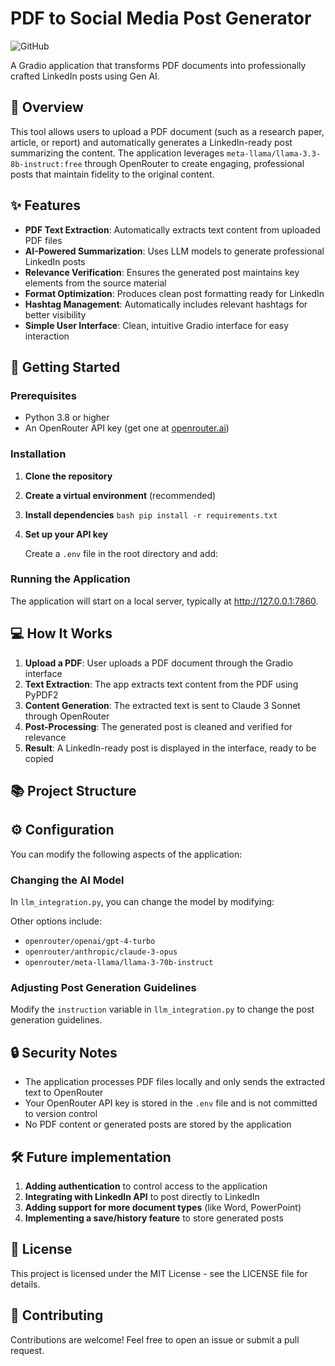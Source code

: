 # PDF to Social Media Post Generator

![GitHub](https://img.shields.io/badge/license-MIT-blue)

A Gradio application that transforms PDF documents into professionally crafted LinkedIn posts using Gen AI.

## 📝 Overview

This tool allows users to upload a PDF document (such as a research paper, article, or report) and automatically generates a LinkedIn-ready post summarizing the content. The application leverages `meta-llama/llama-3.3-8b-instruct:free` through OpenRouter to create engaging, professional posts that maintain fidelity to the original content.

## ✨ Features

- **PDF Text Extraction**: Automatically extracts text content from uploaded PDF files
- **AI-Powered Summarization**: Uses LLM models to generate professional LinkedIn posts
- **Relevance Verification**: Ensures the generated post maintains key elements from the source material
- **Format Optimization**: Produces clean post formatting ready for LinkedIn
- **Hashtag Management**: Automatically includes relevant hashtags for better visibility
- **Simple User Interface**: Clean, intuitive Gradio interface for easy interaction

## 🚀 Getting Started

### Prerequisites

- Python 3.8 or higher
- An OpenRouter API key (get one at [openrouter.ai](https://openrouter.ai))

### Installation

1. **Clone the repository**


2. **Create a virtual environment** (recommended)


3. **Install dependencies**
```bash pip install -r requirements.txt```


4. **Set up your API key**
   
   Create a `.env` file in the root directory and add:

### Running the Application


The application will start on a local server, typically at http://127.0.0.1:7860.

## 💻 How It Works

1. **Upload a PDF**: User uploads a PDF document through the Gradio interface
2. **Text Extraction**: The app extracts text content from the PDF using PyPDF2
3. **Content Generation**: The extracted text is sent to Claude 3 Sonnet through OpenRouter
4. **Post-Processing**: The generated post is cleaned and verified for relevance
5. **Result**: A LinkedIn-ready post is displayed in the interface, ready to be copied

## 📚 Project Structure


## ⚙️ Configuration

You can modify the following aspects of the application:

### Changing the AI Model

In `llm_integration.py`, you can change the model by modifying:


Other options include:
- `openrouter/openai/gpt-4-turbo`
- `openrouter/anthropic/claude-3-opus`
- `openrouter/meta-llama/llama-3-70b-instruct`

### Adjusting Post Generation Guidelines

Modify the `instruction` variable in `llm_integration.py` to change the post generation guidelines.

## 🔒 Security Notes

- The application processes PDF files locally and only sends the extracted text to OpenRouter
- Your OpenRouter API key is stored in the `.env` file and is not committed to version control
- No PDF content or generated posts are stored by the application

## 🛠 Future implementation

1. **Adding authentication** to control access to the application
2. **Integrating with LinkedIn API** to post directly to LinkedIn
3. **Adding support for more document types** (like Word, PowerPoint)
4. **Implementing a save/history feature** to store generated posts

## 📄 License

This project is licensed under the MIT License - see the LICENSE file for details.

## 🤝 Contributing

Contributions are welcome! Feel free to open an issue or submit a pull request.

